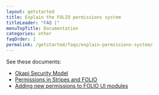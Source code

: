 ```yaml
---
layout: getstarted
title: Explain the FOLIO permissions system
titleLeader: "FAQ |"
menuTopTitle: Documentation
categories: other
faqOrder: 1
permalink: /getstarted/faqs/explain-permissions-system/
---
```


See these documents:

* [Okapi Security Model](https://github.com/folio-org/okapi/blob/master/doc/security.md)
* [Permissions in Stripes and FOLIO](https://github.com/folio-org/stripes-core/blob/master/doc/permissions.md)
* [Adding new permissions to FOLIO UI modules](https://github.com/folio-org/stripes-core/blob/master/doc/adding-permissions.md)
